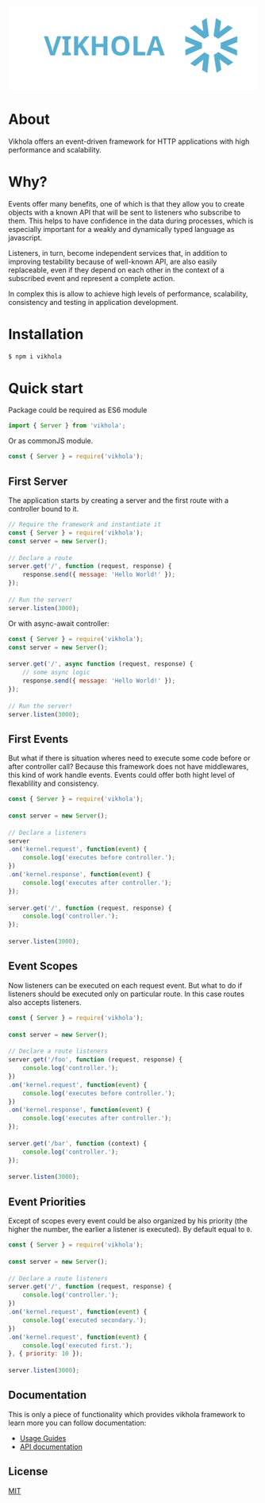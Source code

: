 <div align="center"><img src="https://raw.githubusercontent.com/vikhola/graphics/9dcfa63177e8b5a505026f7315e563a161e824dc/snowflake_banner.svg"/></div>

# About

Vikhola offers an event-driven framework for HTTP applications with high performance and scalability. 

# Why?

Events offer many benefits, one of which is that they allow you to create objects with a known API that will be sent to listeners who subscribe to them. This helps to have confidence in the data during processes, which is especially important for a weakly and dynamically typed language as javascript.

Listeners, in turn, become independent services that, in addition to improving testability because of well-known API, are also easily replaceable, even if they depend on each other in the context of a subscribed event and represent a complete action.

In complex this is allow to achieve high levels of performance, scalability, consistency and testing in application development.

# Installation

```sh
$ npm i vikhola
```

# Quick start

Package could be required as ES6 module 

```js
import { Server } from 'vikhola';
```

Or as commonJS module.

```js
const { Server } = require('vikhola');
```

## First Server

The application starts by creating a server and the first route with a controller bound to it.

```js
// Require the framework and instantiate it
const { Server } = require('vikhola');
const server = new Server();

// Declare a route
server.get('/', function (request, response) {
	response.send({ message: 'Hello World!' });
});

// Run the server!
server.listen(3000);
```

Or with async-await controller:

```js
const { Server } = require('vikhola');
const server = new Server();

server.get('/', async function (request, response) {
	// some async logic
	response.send({ message: 'Hello World!' });
});

// Run the server!
server.listen(3000);
```

## First Events

But what if there is situation wheres need to execute some code before or after controller call? Because this framework does not have middlewares, this kind of work handle events. Events could offer both hight level of flexablility and consistency.

```js 
const { Server } = require('vikhola');

const server = new Server();

// Declare a listeners
server
.on('kernel.request', function(event) {
    console.log('executes before controller.');
})
.on('kernel.response', function(event) {
    console.log('executes after controller.');
});

server.get('/', function (request, response) {
    console.log('controller.');
});

server.listen(3000);
```

## Event Scopes

Now listeners can be executed on each request event. But what to do if listeners should be executed only on particular route. In this case routes also accepts listeners.

```js
const { Server } = require('vikhola');

const server = new Server();

// Declare a route listeners 
server.get('/foo', function (request, response) {
    console.log('controller.');
})
.on('kernel.request', function(event) {
    console.log('executes before controller.');
})
.on('kernel.response', function(event) {
    console.log('executes after controller.');
});

server.get('/bar', function (context) {
    console.log('controller.');
});

server.listen(3000);
```

## Event Priorities

Except of scopes every event could be also organized by his priority (the higher the number, the earlier a listener is executed). By default equal to `0`.

```js
const { Server } = require('vikhola');

const server = new Server();

// Declare a route listeners 
server.get('/', function (request, response) {
    console.log('controller.');
})
.on('kernel.request', function(event) {
    console.log('executed secondary.');
})
.on('kernel.request', function(event) {
    console.log('executed first.');
}, { priority: 10 });

server.listen(3000);
```

## Documentation

This is only a piece of functionality which provides vikhola framework to learn more you can follow documentation:

 - [Usage Guides](https://github.com/vikhola/vikhola/tree/main/docs/guides)
 - [API documentation](https://github.com/vikhola/vikhola/tree/main/docs/api)

## License

[MIT](https://github.com/vikhola/vikhola/blob/main/LICENSE)